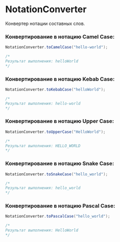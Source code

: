 # NotationConverter
Конвертер нотации составных слов.

### Конвертирование в нотацию Camel Case:
```java
NotationConverter.toCamelCase("hello-world");

/*
Результат выполнения: helloWorld
*/
```

### Конвертирование в нотацию Kebab Case:
```java
NotationConverter.toKebabCase("helloWorld");

/*
Результат выполнения: hello-world
*/

```
### Конвертирование в нотацию Upper Case:
```java
NotationConverter.toUpperCase("HelloWorld");

/*
Результат выполнения: HELLO_WORLD
*/
```

### Конвертирование в нотацию Snake Case:
```java
NotationConverter.toSnakeCase("hello_world");

/*
Результат выполнения: hello_world
*/
```

### Конвертирование в нотацию Pascal Case:
```java
NotationConverter.toPascalCase("hello_world");

/*
Результат выполнения: HelloWorld
*/
```